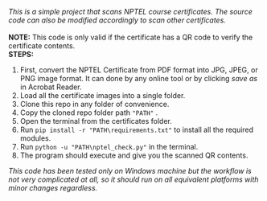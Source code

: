 _This is a simple project that scans NPTEL course certificates. The source code can also be modified accordingly to scan other certificates.<br>_
<br>
**NOTE:** This code is only valid if the certificate has a QR code to verify the certificate contents.<br>
**STEPS:**<br>
1. First, convert the NPTEL Certificate from PDF format into JPG, JPEG, or PNG image format. It can done by any online tool or by clicking _save_ _as_ in Acrobat Reader.
2. Load all the certificate images into a single folder.
3. Clone this repo in any folder of convenience.
4. Copy the cloned repo folder path `"PATH"` .
5. Open the terminal from the certificates folder.
6. Run `pip install -r "PATH\requirements.txt"` to install all the required modules.
7. Run `python -u "PATH\nptel_check.py"` in the terminal.
8. The program should execute and give you the scanned QR contents.<br>

_This code has been tested only on Windows machine but the workflow is not very complicated at all, so it should run on all equivalent platforms with minor changes regardless._
